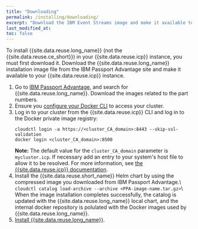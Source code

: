 ```yaml
---
title: "Downloading"
permalink: /installing/downloading/
excerpt: "Download the IBM Event Streams image and make it available to be installed."
last_modified_at:
toc: false
---
```


To install {{site.data.reuse.long_name}} (not the {{site.data.reuse.ce_short}}) in your {{site.data.reuse.icp}} instance, you must first download it. Download the {{site.data.reuse.long_name}} installation image file from the IBM Passport Advantage site and make it available to your {{site.data.reuse.icp}} instance.

1. Go to [IBM Passport Advantage](https://www-01.ibm.com/software/passportadvantage/pao_customer.html), and search for {{site.data.reuse.long_name}}. Download the images related to the part numbers.
2. Ensure you [configure your Docker CLI](https://www.ibm.com/support/knowledgecenter/SSBS6K_3.1.0/manage_images/configuring_docker_cli.html) to access your cluster.
3. Log in to your cluster from the {{site.data.reuse.icp}} CLI and log in to the Docker private image registry:
   ```
   cloudctl login -a https://<cluster_CA_domain>:8443 --skip-ssl-validation
   docker login <cluster_CA_domain>:8500
   ```
   **Note:** The default value for the `cluster_CA_domain` parameter is `mycluster.icp`. If necessary add an entry to your system's host file to allow it to be resolved. For more information, see [the {{site.data.reuse.icp}} documentation](https://www.ibm.com/support/knowledgecenter/SSBS6K_3.1.0/installing/install_entitled_workloads.html).
4. Install the {{site.data.reuse.short_name}} Helm chart by using the compressed image you downloaded from IBM Passport Advantage.\\
   `cloudctl catalog load-archive --archive <PPA-image-name.tar.gz>`\\
   When the image installation completes successfully, the catalog is updated with the {{site.data.reuse.long_name}} local chart, and the internal docker repository is polulated with the Docker images used by {{site.data.reuse.long_name}}.
5. [Install {{site.data.reuse.long_name}}](../installing).
